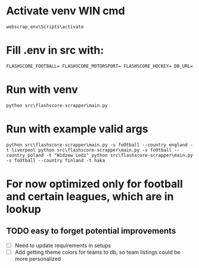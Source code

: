# Activate venv WIN cmd

`
webscrap_env\Scripts\activate
`

# Fill .env in src with:
`
FLASHSCORE_FOOTBALL=
FLASHSCORE_MOTORSPORT=
FLASHSCORE_HOCKEY=
DB_URL=
`

# Run with venv

`
python src\flashscore-scrapper\main.py
`

# Run with example valid args

`
python src\flashscore-scrapper\main.py -s foOtball --country england -t liverpool
python src\flashscore-scrapper\main.py -s foOtball --country poland -t "Widzew Lodz"
python src\flashscore-scrapper\main.py -s foOtball --country finland -t haka
`

# For now optimized only for football and certain leagues, which are in lookup

## TODO easy to forget potential improvements
- [ ] Need to update requirements in setups
- [ ] Add getting theme colors for teams to db, so team listings could be more personalized
